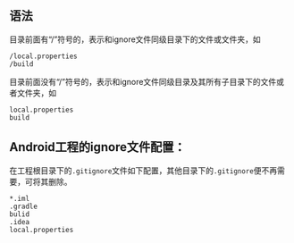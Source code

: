 ## 语法

目录前面有“/”符号的，表示和ignore文件同级目录下的文件或文件夹，如
```
/local.properties
/build
```

目录前面没有“/”符号的，表示和ignore文件同级目录及其所有子目录下的文件或者文件夹，如
```
local.properties
build
```

## Android工程的ignore文件配置：

在工程根目录下的`.gitignore`文件如下配置，其他目录下的`.gitignore`便不再需要，可将其删除。

```
*.iml
.gradle
bulid
.idea
local.properties
```